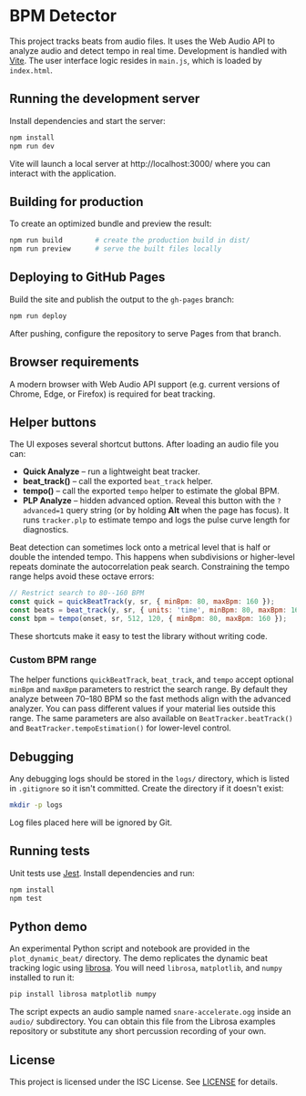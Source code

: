 # BPM Detector

This project tracks beats from audio files. It uses the Web Audio API to analyze audio and detect tempo in real time. Development is handled with [Vite](https://vitejs.dev/).
The user interface logic resides in `main.js`, which is loaded by `index.html`.

## Running the development server

Install dependencies and start the server:

```sh
npm install
npm run dev
```

Vite will launch a local server at http://localhost:3000/ where you can interact with the application.

## Building for production

To create an optimized bundle and preview the result:

```sh
npm run build        # create the production build in dist/
npm run preview      # serve the built files locally
```

## Deploying to GitHub Pages

Build the site and publish the output to the `gh-pages` branch:

```sh
npm run deploy
```

After pushing, configure the repository to serve Pages from that branch.

## Browser requirements

A modern browser with Web Audio API support (e.g. current versions of Chrome, Edge, or Firefox) is required for beat tracking.

## Helper buttons

The UI exposes several shortcut buttons. After loading an audio file you can:

- **Quick Analyze** – run a lightweight beat tracker.
- **beat_track()** – call the exported `beat_track` helper.
- **tempo()** – call the exported `tempo` helper to estimate the global BPM.
- **PLP Analyze** – hidden advanced option. Reveal this button with the `?advanced=1`
  query string (or by holding **Alt** when the page has focus). It runs
  `tracker.plp` to estimate tempo and logs the pulse curve length for
  diagnostics.

Beat detection can sometimes lock onto a metrical level that is half or
double the intended tempo. This happens when subdivisions or higher-level
repeats dominate the autocorrelation peak search. Constraining the tempo
range helps avoid these octave errors:

```js
// Restrict search to 80--160 BPM
const quick = quickBeatTrack(y, sr, { minBpm: 80, maxBpm: 160 });
const beats = beat_track(y, sr, { units: 'time', minBpm: 80, maxBpm: 160 });
const bpm = tempo(onset, sr, 512, 120, { minBpm: 80, maxBpm: 160 });
```

These shortcuts make it easy to test the library without writing code.

### Custom BPM range

The helper functions `quickBeatTrack`, `beat_track`, and `tempo` accept optional
`minBpm` and `maxBpm` parameters to restrict the search range. By default they
analyze between 70–180 BPM so the fast methods align with the advanced analyzer.
You can pass different values if your material lies outside this range.  The
same parameters are also available on `BeatTracker.beatTrack()` and
`BeatTracker.tempoEstimation()` for lower-level control.

## Debugging

Any debugging logs should be stored in the `logs/` directory, which is listed in `.gitignore` so it isn't committed. Create the directory if it doesn't exist:

```sh
mkdir -p logs
```

Log files placed here will be ignored by Git.

## Running tests

Unit tests use [Jest](https://jestjs.io/). Install dependencies and run:

```sh
npm install
npm test
```

## Python demo

An experimental Python script and notebook are provided in the
`plot_dynamic_beat/` directory. The demo replicates the dynamic beat
tracking logic using [librosa](https://librosa.org/). You will need
`librosa`, `matplotlib`, and `numpy` installed to run it:

```sh
pip install librosa matplotlib numpy
```

The script expects an audio sample named `snare-accelerate.ogg` inside an
`audio/` subdirectory. You can obtain this file from the Librosa examples
repository or substitute any short percussion recording of your own.


## License

This project is licensed under the ISC License. See [LICENSE](LICENSE) for details.
